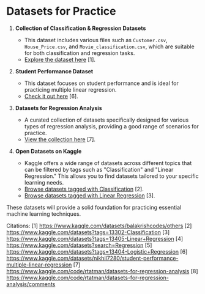 # Datasets for Practice

1. **Collection of Classification & Regression Datasets**
   - This dataset includes various files such as `Customer.csv`, `House_Price.csv`, and `Movie_classification.csv`, which are suitable for both classification and regression tasks.
   - [Explore the dataset here](https://www.kaggle.com/datasets/balakrishcodes/others) [1].

2. **Student Performance Dataset**
   - This dataset focuses on student performance and is ideal for practicing multiple linear regression.
   - [Check it out here](https://www.kaggle.com/datasets/nikhil7280/student-performance-multiple-linear-regression) [6].

3. **Datasets for Regression Analysis**
   - A curated collection of datasets specifically designed for various types of regression analysis, providing a good range of scenarios for practice.
   - [View the collection here](https://www.kaggle.com/code/rtatman/datasets-for-regression-analysis) [7].

4. **Open Datasets on Kaggle**
   - Kaggle offers a wide range of datasets across different topics that can be filtered by tags such as "Classification" and "Linear Regression." This allows you to find datasets tailored to your specific learning needs.
   - [Browse datasets tagged with Classification](https://www.kaggle.com/datasets?tags=13302-Classification) [2].
   - [Browse datasets tagged with Linear Regression](https://www.kaggle.com/datasets?tags=13405-Linear+Regression) [3].

These datasets will provide a solid foundation for practicing essential machine learning techniques.

Citations:
[1] https://www.kaggle.com/datasets/balakrishcodes/others
[2] https://www.kaggle.com/datasets?tags=13302-Classification
[3] https://www.kaggle.com/datasets?tags=13405-Linear+Regression
[4] https://www.kaggle.com/datasets?search=Regression
[5] https://www.kaggle.com/datasets?tags=13404-Logistic+Regression
[6] https://www.kaggle.com/datasets/nikhil7280/student-performance-multiple-linear-regression
[7] https://www.kaggle.com/code/rtatman/datasets-for-regression-analysis
[8] https://www.kaggle.com/code/rtatman/datasets-for-regression-analysis/comments